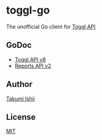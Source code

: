 toggl-go
====

The unofficial Go client for [Toggl API](https://github.com/toggl/toggl_api_docs)

## GoDoc

* [Toggl API v8](https://pkg.go.dev/github.com/ta9mi1shi1/toggl-go/toggl)
* [Reports API v2](https://pkg.go.dev/github.com/ta9mi1shi1/toggl-go/reports)

## Author

[Takumi Ishii](https://github.com/ta9mi1shi1)

## License

[MIT](https://github.com/ta9mi1shi1/toggl-go/blob/master/LICENSE)
